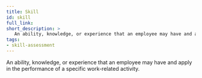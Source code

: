 ```yaml
---
title: Skill
id: skill
full_link:
short_description: >
   An ability, knowledge, or experience that an employee may have and apply in the performance of a specific work-related activity.
tags:
- skill-assessment
---
```


An ability, knowledge, or experience that an employee may have and apply in the performance of a specific work-related activity.
